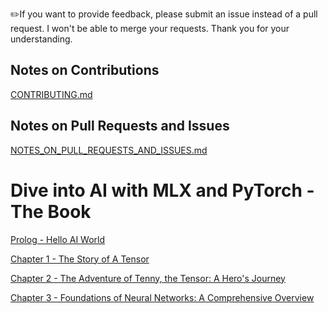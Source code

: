 ✏️If you want to provide feedback, please submit an issue instead of a pull request. I won't be able to merge your requests. Thank you for your understanding.

Notes on Contributions
----------------------
[CONTRIBUTING.md](../CONTRIBUTING.md)

Notes on Pull Requests and Issues
---------------------------------
[NOTES_ON_PULL_REQUESTS_AND_ISSUES.md](../NOTES_ON_PULL_REQUESTS_AND_ISSUES.md)

# Dive into AI with MLX and PyTorch - The Book

[Prolog - Hello AI World](000-hello-ai-world/README.md)

[Chapter 1 - The Story of A Tensor](001-story-of-a-tensor/README.md)

[Chapter 2 - The Adventure of Tenny, the Tensor: A Hero's Journey](002-adventure-of-tenny-the-tensor)

[Chapter 3 - Foundations of Neural Networks: A Comprehensive Overview](003-foundations-of-neural-networks%2FREADME.md)